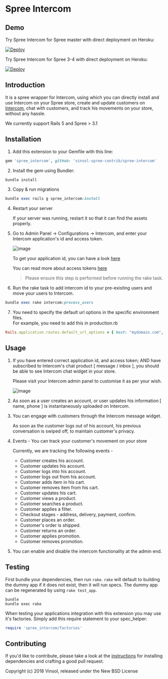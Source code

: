 Spree Intercom
=============

## Demo

Try Spree Intercom for Spree master with direct deployment on Heroku:

[![Deploy](https://www.herokucdn.com/deploy/button.svg)](https://heroku.com/deploy?template=https://github.com/vinsol-spree-contrib/spree-demo-heroku/tree/spree-intercom-master)

Try Spree Intercom for Spree 3-4 with direct deployment on Heroku:

[![Deploy](https://www.herokucdn.com/deploy/button.svg)](https://heroku.com/deploy?template=https://github.com/vinsol-spree-contrib/spree-demo-heroku/tree/spree-intercom-3-4)

## Introduction

It is a spree wrapper for Intercom, using which you can directly install and use Intercom on your Spree store, create and update customers on [Intercom](https://www.intercom.com/), chat with customers, and track his movements on your store, without any hassle.

We currently support Rails 5 and Spree > 3.1

## Installation

1. Add this extension to your Gemfile with this line:
  ```ruby
  gem 'spree_intercom', github: 'vinsol-spree-contrib/spree-intercom'
  ```

2. Install the gem using Bundler:
  ```ruby
  bundle install
  ```

3. Copy & run migrations
  ```ruby
  bundle exec rails g spree_intercom:install
  ```

4. Restart your server

   If your server was running, restart it so that it can find the assets properly.

5. Go to Admin Panel -> Configurations -> Intercom, and enter your Intercom application's id and access token.

   ![image](https://user-images.githubusercontent.com/8337530/42864885-972709d4-8a85-11e8-85da-a657ecad0081.png)

   To get your application id, you can have a look [here](https://docs.intercom.com/faqs-and-troubleshooting/getting-set-up/where-can-i-find-my-app-id)

   You can read more about access tokens [here](https://developers.intercom.com/docs/personal-access-tokens)

   > Please ensure this step is performed before running the rake task.

6. Run the rake task to add intercom id to your pre-existing users and move your users to Intercom.

  ```ruby
  bundle exec rake intercom:process_users
  ```

7. You need to specify the default url options in the specific environment files.  
   For example, you need to add this in production.rb

  ```ruby
  Rails.application.routes.default_url_options = { host: "mydomain.com", protocol: 'https' }
  ```

## Usage

1. If you have entered correct application id, and access token; AND have subscribed to Intercom's chat product [ message / inbox ], you should be able to see Intercom chat widget in your store.

   Please visit your Intercom admin panel to customise it as per your wish.

   ![image](https://user-images.githubusercontent.com/8337530/40781636-429bf0a6-64fa-11e8-975d-b55b68009656.png)

2. As soon as a user creates an account, or user updates his information [ name, phone ] is instantaneously uploaded on Intercom.

3. You can engage with customers through the Intercom message widget.

   As soon as the customer logs out of his account, his previous conversation is swiped off, to maintain customer's privacy.

4. Events - You can track your customer's movement on your store

   Currently, we are tracking the following events -
    * Customer creates his account.
    * Customer updates his account.
    * Customer logs into his account.
    * Customer logs out from his account.
    * Customer adds item in his cart.
    * Customer removes item from his cart.
    * Customer updates his cart.
    * Customer views a product.
    * Customer searches a product.
    * Customer applies a filter.
    * Checkout stages - address, delivery, payment, confirm.
    * Customer places an order.
    * Customer's order is shipped.
    * Customer returns an order.
    * Customer applies promotion.
    * Customer removes promotion.

5. You can enable and disable the intercom functionality at the admin end.

## Testing

First bundle your dependencies, then run `rake`. `rake` will default to building the dummy app if it does not exist, then it will run specs. The dummy app can be regenerated by using `rake test_app`.

```shell
bundle
bundle exec rake
```

When testing your applications integration with this extension you may use it's factories.
Simply add this require statement to your spec_helper:

```ruby
require 'spree_intercom/factories'
```


## Contributing

If you'd like to contribute, please take a look at the
[instructions](CONTRIBUTING.md) for installing dependencies and crafting a good
pull request.

Copyright (c) 2018 Vinsol, released under the New BSD License
